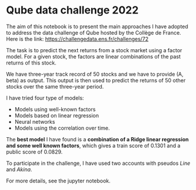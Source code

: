 # Qube data challenge 2022
The aim of this notebook is to present the main approaches
I have adopted to address the data challenge of Qube hosted by the Collège de France.
Here is the link: https://challengedata.ens.fr/challenges/72

The task is to predict the next returns from a stock market using a factor model. 
For a given stock, the factors are linear combinations of the past returns of this stock.

We  have  three-year track record  of 50 stocks and we have to provide (A, beta) as output. 
This output is then used to predict the returns of 50 other stocks over the same three-year period.

I have tried four type of models:
* Models using well-known factors
* Models based on linear regression
* Neural networks
* Models using the correlation over time.

The **best model** I have found is a **combination of a Ridge linear regression and some well known factors**,
which gives a train score of 0.1301 and a public score of 0.0829.

To participate in the challenge, I have used two accounts with pseudos *Line* and *Akina*.

For more details, see the jupyter notebook.